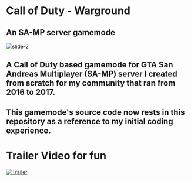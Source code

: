 # Call of Duty - Warground
## An SA-MP server gamemode
![slide-2](https://github.com/sjns19/samp-cod-wg/assets/47782595/aada48ea-76d3-4f64-b02b-0c25a2b065b5)

## A Call of Duty based gamemode for GTA San Andreas Multiplayer (SA-MP) server I created from scratch for my community that ran from 2016 to 2017.

## This gamemode's source code now rests in this repository as a reference to my initial coding experience.

# Trailer Video for fun
[![Trailer](https://i.ytimg.com/vi/kDRbKxX4E9c/hqdefault.jpg)](https://www.youtube.com/watch?si=pQlk7c1nkLmPGt9p&v=kDRbKxX4E9c&feature=youtu.be)
